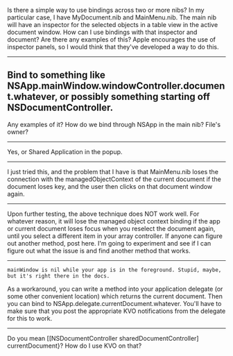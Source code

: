Is there a simple way to use bindings across two or more nibs? In my particular case, I have MyDocument.nib and MainMenu.nib. The main nib will have an inspector for the selected objects in a table view in the active document window. How can I use bindings with that inspector and document? Are there any examples of this? Apple encourages the use of inspector panels, so I would think that they've developed a way to do this.

----
Bind to something like NSApp.mainWindow.windowController.document.whatever, or possibly something starting off NSDocumentController.
----

Any examples of it? How do we bind through NSApp in the main nib? File's owner?

----
Yes, or Shared Application in the popup.

----
I just tried this, and the problem that I have is that MainMenu.nib loses the connection with the managedObjectContext of the current document if the document loses key, and the user then clicks on that document window again.

----
Upon further testing, the above technique does NOT work well. For whatever reason, it will lose the managed object context binding if the app or current document loses focus when you reselect the document again, until you select a different item in your array controller. If anyone can figure out another method, post here. I'm going to experiment and see if I can figure out what the issue is and find another method that works.

----
    mainWindow is nil while your app is in the foreground. Stupid, maybe, but it's right there in the docs.

As a workaround, you can write a method into your application delegate (or some other convenient location) which returns the current document. Then you can bind to     NSApp.delegate.currentDocument.whatever. You'll have to make sure that you post the appropriate KVO notifications from the delegate for this to work.

----

Do you mean [[NSDocumentController sharedDocumentController] currentDocument}? How do I use KVO on that?
